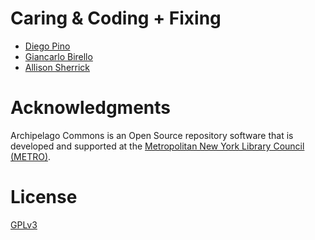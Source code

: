 # Caring & Coding + Fixing

* [Diego Pino](https://github.com/DiegoPino)
* [Giancarlo Birello](https://github.com/giancarlobi)
* [Allison Sherrick](https://github.com/alliomeria)

# Acknowledgments

Archipelago Commons is an Open Source repository software that is developed and supported at the [Metropolitan New York Library Council (METRO)](https://metro.org).

# License

[GPLv3](http://www.gnu.org/licenses/gpl-3.0.txt)
